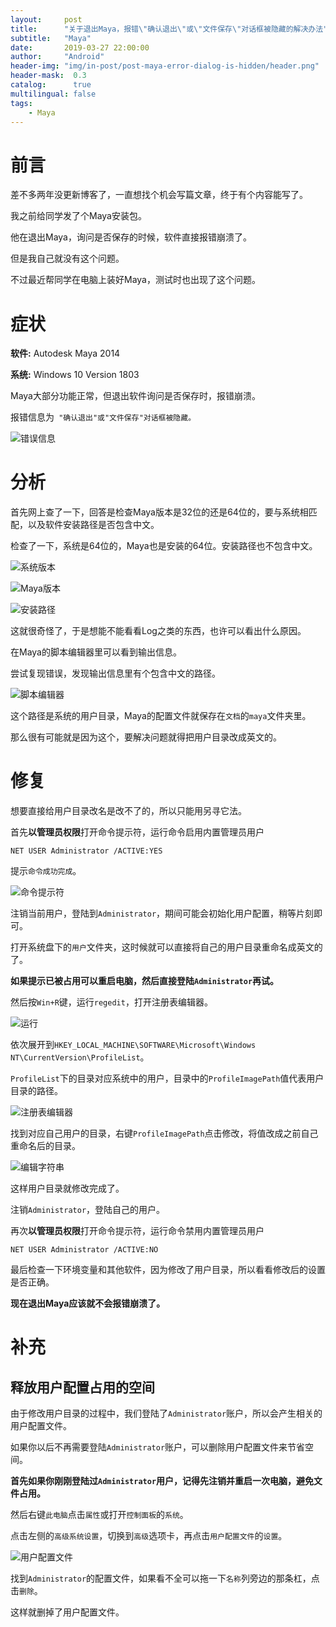 ```yaml
---
layout:     post
title:      "关于退出Maya，报错\"确认退出\"或\"文件保存\"对话框被隐藏的解决办法"
subtitle:   "Maya"
date:       2019-03-27 22:00:00
author:     "Android"
header-img: "img/in-post/post-maya-error-dialog-is-hidden/header.png"
header-mask:  0.3
catalog:      true
multilingual: false
tags:
    - Maya
---
```

# 前言

差不多两年没更新博客了，一直想找个机会写篇文章，终于有个内容能写了。



我之前给同学发了个Maya安装包。

他在退出Maya，询问是否保存的时候，软件直接报错崩溃了。

但是我自己就没有这个问题。



不过最近帮同学在电脑上装好Maya，测试时也出现了这个问题。

# 症状

**软件:** Autodesk Maya 2014

**系统:** Windows 10 Version 1803

Maya大部分功能正常，但退出软件询问是否保存时，报错崩溃。

报错信息为` "确认退出"或"文件保存"对话框被隐藏。` 

![错误信息](/img/in-post/post-maya-error-dialog-is-hidden/错误信息.png)

# 分析

首先网上查了一下，回答是检查Maya版本是32位的还是64位的，要与系统相匹配，以及软件安装路径是否包含中文。

检查了一下，系统是64位的，Maya也是安装的64位。安装路径也不包含中文。

![系统版本](/img/in-post/post-maya-error-dialog-is-hidden/系统版本.png)

![Maya版本](/img/in-post/post-maya-error-dialog-is-hidden/Maya版本.png)

![安装路径](/img/in-post/post-maya-error-dialog-is-hidden/安装路径.png)



这就很奇怪了，于是想能不能看看Log之类的东西，也许可以看出什么原因。

在Maya的脚本编辑器里可以看到输出信息。

尝试复现错误，发现输出信息里有个包含中文的路径。

![脚本编辑器](/img/in-post/post-maya-error-dialog-is-hidden/脚本编辑器.png)

这个路径是系统的用户目录，Maya的配置文件就保存在`文档`的`maya`文件夹里。

那么很有可能就是因为这个，要解决问题就得把用户目录改成英文的。

# 修复

想要直接给用户目录改名是改不了的，所以只能用另寻它法。

首先**以管理员权限**打开命令提示符，运行命令启用内置管理员用户

```
NET USER Administrator /ACTIVE:YES
```

提示`命令成功完成`。

![命令提示符](/img/in-post/post-maya-error-dialog-is-hidden/命令提示符.png)



注销当前用户，登陆到`Administrator`，期间可能会初始化用户配置，稍等片刻即可。

打开系统盘下的`用户`文件夹，这时候就可以直接将自己的用户目录重命名成英文的了。

**如果提示已被占用可以重启电脑，然后直接登陆`Administrator`再试。**



然后按`Win+R`键，运行`regedit`，打开注册表编辑器。

![运行](/img/in-post/post-maya-error-dialog-is-hidden/运行.png)

依次展开到`HKEY_LOCAL_MACHINE\SOFTWARE\Microsoft\Windows NT\CurrentVersion\ProfileList`。

`ProfileList`下的目录对应系统中的用户，目录中的`ProfileImagePath`值代表用户目录的路径。

![注册表编辑器](/img/in-post/post-maya-error-dialog-is-hidden/注册表编辑器.png)

找到对应自己用户的目录，右键`ProfileImagePath`点击修改，将值改成之前自己重命名后的目录。

![编辑字符串](/img/in-post/post-maya-error-dialog-is-hidden/编辑字符串.png)



这样用户目录就修改完成了。

注销`Administrator`，登陆自己的用户。

再次**以管理员权限**打开命令提示符，运行命令禁用内置管理员用户

```
NET USER Administrator /ACTIVE:NO
```



最后检查一下环境变量和其他软件，因为修改了用户目录，所以看看修改后的设置是否正确。

**现在退出Maya应该就不会报错崩溃了。**

# 补充

## 释放用户配置占用的空间

由于修改用户目录的过程中，我们登陆了`Administrator`账户，所以会产生相关的用户配置文件。

如果你以后不再需要登陆`Administrator`账户，可以删除用户配置文件来节省空间。



**首先如果你刚刚登陆过`Administrator`用户，记得先注销并重启一次电脑，避免文件占用。**

然后右键`此电脑`点击`属性`或打开`控制面板`的`系统`。

点击左侧的`高级系统设置`，切换到`高级`选项卡，再点击`用户配置文件`的`设置`。

![用户配置文件](/img/in-post/post-maya-error-dialog-is-hidden/用户配置文件.png)

找到`Administrator`的配置文件，如果看不全可以拖一下`名称`列旁边的那条杠，点击`删除`。

这样就删掉了用户配置文件。
